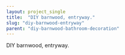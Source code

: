```yaml
---
layout: project_single
title:  "DIY barnwood, entryway."
slug: "diy-barnwood-entryway"
parent: "diy-barnwood-bathroom-decoration"
---
```

DIY barnwood, entryway.